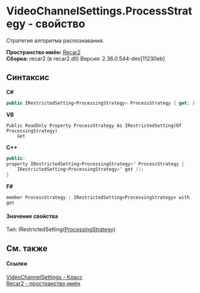 # VideoChannelSettings.ProcessStrategy - свойство
 

Стратегия алгоритма распознавания.

**Пространство имён:**&nbsp;<a href="0dd0c505-07fc-c3e8-128c-d1a0701f2a29">Recar2</a><br />**Сборка:**&nbsp;recar2 (в recar2.dll) Версия: 2.36.0.544-dev[11230eb]

## Синтаксис

**C#**<br />
``` C#
public IRestrictedSetting<ProcessingStrategy> ProcessStrategy { get; }
```

**VB**<br />
``` VB
Public ReadOnly Property ProcessStrategy As IRestrictedSetting(Of ProcessingStrategy)
	Get
```

**C++**<br />
``` C++
public:
property IRestrictedSetting<ProcessingStrategy>^ ProcessStrategy {
	IRestrictedSetting<ProcessingStrategy>^ get ();
}
```

**F#**<br />
``` F#
member ProcessStrategy : IRestrictedSetting<ProcessingStrategy> with get

```


#### Значение свойства
Тип:&nbsp;IRestrictedSetting(<a href="c7f11a08-b956-1ebd-e8e5-0baf8082a04b">ProcessingStrategy</a>)

## См. также


#### Ссылки
<a href="e9c16317-8a46-c70d-6253-3004e99076b2">VideoChannelSettings - Класс</a><br /><a href="0dd0c505-07fc-c3e8-128c-d1a0701f2a29">Recar2 - пространство имён</a><br />